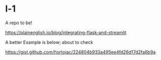 # l-1
A repo to be!

https://plainenglish.io/blog/integrating-flask-and-streamlit

A better Example is below; about to check

https://gist.github.com/hortojac/224804b933a495ee4fd26d17d2fa6b9a
